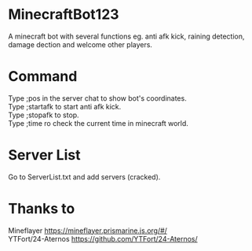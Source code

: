 # MinecraftBot123
A minecraft bot with several functions eg. anti afk kick, raining detection, damage dection and welcome other players.  

# Command
Type ;pos in the server chat to show bot's coordinates.   
Type ;startafk to start anti afk kick.    
Type ;stopafk to stop.    
Type ;time ro check the current time in minecraft world.    
 
# Server List 
Go to ServerList.txt and add servers (cracked).

# Thanks to
Mineflayer https://mineflayer.prismarine.js.org/#/  
YTFort/24-Aternos https://github.com/YTFort/24-Aternos/

